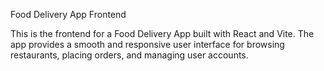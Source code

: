 Food Delivery App Frontend

This is the frontend for a Food Delivery App built with React and Vite. The app provides a smooth and responsive user interface for browsing restaurants, placing orders, and managing user accounts.
